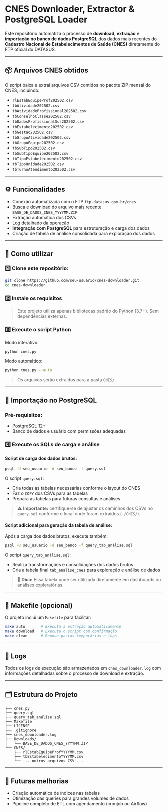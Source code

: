 # CNES Downloader, Extractor & PostgreSQL Loader

Este repositório automatiza o processo de **download**, **extração** e **importação no banco de dados PostgreSQL** dos dados mais recentes do **Cadastro Nacional de Estabelecimentos de Saúde (CNES)** diretamente do FTP oficial do DATASUS.

---

## 📦 Arquivos CNES obtidos

O script baixa e extrai arquivos CSV contidos no pacote ZIP mensal do CNES, incluindo:

- `rlEstabEquipeProf202502.csv`
- `tbAtividade202502.csv`
- `tbAtividadeProfissional202502.csv`
- `tbConselhoClasse202502.csv`
- `tbDadosProfissionalSus202502.csv`
- `tbEstabelecimento202502.csv`
- `tbGestao202502.csv`
- `tbGrupoAtividade202502.csv`
- `tbGrupoEquipe202502.csv`
- `tbSubTipo202502.csv`
- `tbSubTipoEquipe202502.csv`
- `tbTipoEstabelecimento202502.csv`
- `tbTipoUnidade202502.csv`
- `tbTurnoAtendimento202502.csv`

---

## ⚙️ Funcionalidades

- Conexão automatizada com o FTP `ftp.datasus.gov.br/cnes`
- Busca e download do arquivo mais recente `BASE_DE_DADOS_CNES_YYYYMM.ZIP`
- Extração automática dos CSVs
- Log detalhado da operação
- **Integração com PostgreSQL** para estruturação e carga dos dados
- Criação de tabela de análise consolidada para exploração dos dados

---

## 🚀 Como utilizar

### 1️⃣ Clone este repositório:

```bash
git clone https://github.com/seu-usuario/cnes-downloader.git
cd cnes-downloader
```

### 2️⃣ Instale os requisitos

> Este projeto utiliza apenas bibliotecas padrão do Python (3.7+). Sem dependências externas.

### 3️⃣ Execute o script Python

Modo interativo:

```bash
python cnes.py
```

Modo automático:

```bash
python cnes.py --auto
```

> Os arquivos serão extraídos para a pasta `CNES/`.

---

## 🐘 Importação no PostgreSQL

### Pré-requisitos:
- PostgreSQL 12+
- Banco de dados e usuário com permissões adequadas

### 4️⃣ Execute os SQLs de carga e análise

#### Script de carga dos dados brutos:

```bash
psql -U seu_usuario -d seu_banco -f query.sql
```

O script `query.sql`:
- Cria todas as tabelas necessárias conforme o layout do CNES
- Faz o `COPY` dos CSVs para as tabelas
- Prepara as tabelas para futuras consultas e análises

> ⚠️ **Importante:** certifique-se de ajustar os caminhos dos CSVs no `query.sql` conforme o local onde foram extraídos (`./CNES/`).

#### Script adicional para geração da tabela de análise:

Após a carga dos dados brutos, execute também:

```bash
psql -U seu_usuario -d seu_banco -f query_tab_análise.sql
```

O script `query_tab_análise.sql`:
- Realiza transformações e consolidações dos dados brutos
- Cria a tabela final `tab_analise_cnes` para exploração e análise de dados

> 📝 **Dica:** Essa tabela pode ser utilizada diretamente em dashboards ou análises exploratórias.

---

## 🎯 Makefile (opcional)

O projeto inclui um `Makefile` para facilitar:

```bash
make auto       # Executa a extração automaticamente
make download   # Executa o script com confirmação
make clean      # Remove pastas temporárias e logs
```

---

## 📝 Logs

Todos os logs de execução são armazenados em `cnes_downloader.log` com informações detalhadas sobre o processo de download e extração.

---

## 🗂️ Estrutura do Projeto

```plaintext
├── cnes.py
├── query.sql
├── query_tab_análise.sql
├── Makefile
├── LICENSE
├── .gitignore
├── cnes_downloader.log
├── Downloads/
│   └── BASE_DE_DADOS_CNES_YYYYMM.ZIP
└── CNES/
    ├── rlEstabEquipeProfYYYYMM.csv
    ├── tbEstabelecimentoYYYYMM.csv
    └── ... outros arquivos CSV ...
```

---

## 🔄 Futuras melhorias

- Criação automática de índices nas tabelas
- Otimização das queries para grandes volumes de dados
- Pipeline completo de ETL com agendamento (cronjob ou Airflow)
